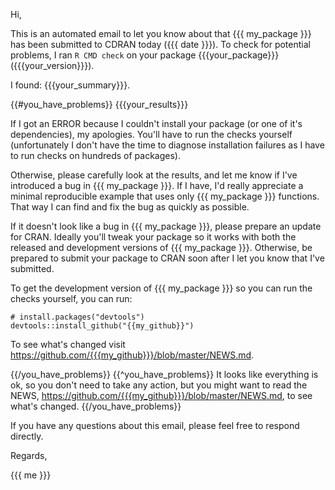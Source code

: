 Hi,

This is an automated email to let you know about that {{{ my_package }}} has been submitted to CDRAN today ({{{ date }}}). To check for potential problems, I ran `R CMD check` on your package {{{your_package}}} ({{{your_version}}}). 

I found: {{{your_summary}}}.

{{#you_have_problems}}
{{{your_results}}}

If I got an ERROR because I couldn't install your package (or one of it's dependencies), my apologies. You'll have to run the checks yourself (unfortunately I don't have the time to diagnose installation failures as I have to run checks on hundreds of packages).

Otherwise, please carefully look at the results, and let me know if I've introduced a bug in {{{ my_package }}}. If I have, I'd really appreciate a minimal reproducible example that uses only {{{ my_package }}} functions. That way I can find and fix the bug as quickly as possible.

If it doesn't look like a bug in {{{ my_package }}}, please prepare an update for CRAN. Ideally you'll tweak your package so it works with both the released and development versions of {{{ my_package }}}. Otherwise, be prepared to submit your package to CRAN soon after I let you know that I've submitted.

To get the development version of {{{ my_package }}} so you can run the checks yourself, you can run:

    # install.packages("devtools")
    devtools::install_github("{{my_github}}")
    
To see what's changed visit <https://github.com/{{{my_github}}}/blob/master/NEWS.md>.

{{/you_have_problems}}
{{^you_have_problems}}
It looks like everything is ok, so you don't need to take any action, but you might want to read the NEWS, <https://github.com/{{{my_github}}}/blob/master/NEWS.md>, to see what's changed.
{{/you_have_problems}}

If you have any questions about this email, please feel free to respond directly.

Regards,

{{{ me }}}
